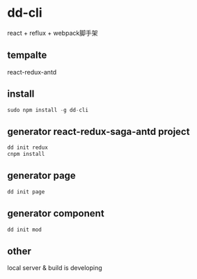 # dd-cli
react + reflux + webpack脚手架

## tempalte
react-redux-antd

## install
```js
sudo npm install -g dd-cli
```

## generator react-redux-saga-antd project
```js
dd init redux
cnpm install
```

## generator page
```js
dd init page
```

## generator component
```js
dd init mod
```
## other
local server & build is developing

